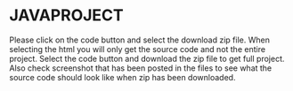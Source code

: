 # JAVAPROJECT
 
 Please click on the code button and select the download zip file. 
 When selecting the html you will only get the source code and not the entire project. 
 Select the code button and download the zip file to get full project. 
Also check screenshot that has been posted in the files to see what the source code should look like when zip has been downloaded. 
